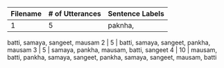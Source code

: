 

Filename | # of Utterances | Sentence Labels
--- | --- | --- 
1 | 5 | paknha,
batti,
samaya, 
sangeet,
mausam
2 | 5 | batti, samaya, sangeet, pankha, mausam
3 | 5 | samaya, pankha, mausam, batti, sangeet
4 | 10 | mausam, batti, pankha, samaya, sangeet, pankha, samaya, sangeet, mausam, batti

